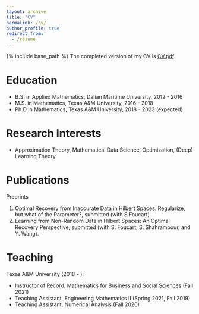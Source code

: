 ```yaml
---
layout: archive
title: "CV"
permalink: /cv/
author_profile: true
redirect_from:
  - /resume
---
```


{% include base_path %}
The completed version of my CV is <a href="https://github.com/liaochunyang/liaochunyang.github.io/blob/gh-pages/cv.pdf" target="_blank">CV.pdf</a>.

Education
=====
* B.S. in Applied Mathematics, Dalian Maritime University, 2012 - 2016
* M.S. in Mathematics, Texas A&M University, 2016 - 2018
* Ph.D in Mathematics, Texas A&M University, 2018 - 2023 (expected)

Research Interests
=====
* Approximation Theory, Mathematical Data Science, Optimization, (Deep) Learning Theory

Publications
=====
Preprints
1. Optimal Recovery from Inaccurate Data in Hilbert Spaces: Regularize, but what of the Parameter?, submitted  (with S.Foucart).
2. Learning from Non-Random Data in Hilbert Spaces: An Optimal Recovery Perspective, submitted (with S. Foucart, S. Shahrampour, and Y. Wang).
  
Teaching
======
Texas A&M University (2018 - ):
* Instructor of Record, Mathematics for Business and Social Sciences (Fall 2021)
* Teaching Assistant, Engineering Mathematics II (Spring 2021, Fall 2019)
* Teaching Assistant, Numerical Analysis (Fall 2020)
